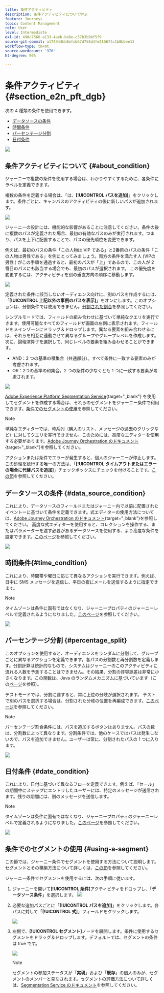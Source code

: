 ```yaml
---
title: 条件アクティビティ
description: 条件アクティビティについて学ぶ
feature: Journeys
topic: Content Management
role: User
level: Intermediate
exl-id: 496c7666-a133-4aeb-be8e-c37b3b9bf5f9
source-git-commit: a174944bb8efcb67d758d4fe215674c1b8bbee13
workflow-type: tm+mt
source-wordcount: '970'
ht-degree: 96%

---
```


# 条件アクティビティ{#section_e2n_pft_dgb}

次の 4 種類の条件を使用できます。

* [データソースの条件](#data_source_condition)
* [時間条件](#time_condition)
* [パーセンテージ分割](#percentage_split)
* [日付条件](#date_condition)

![](../assets/journey49.png)

## 条件アクティビティについて {#about_condition}

ジャーニーで複数の条件を使用する場合は、わかりやすくするために、各条件にラベルを定義できます。

複数の条件を定義する場合は、「は、**[!UICONTROL パスを追加]**」をクリックします。条件ごとに、キャンバスのアクティビティの後に新しいパスが追加されます。

![](../assets/journey47.png)

ジャーニーの設計には、機能的な影響があることに注意してください。条件の後に複数のパスが定義された場合、最初の有効なパスのみが実行されます。つまり、パスを上下に配置することで、パスの優先順位を変更できます。

例えば、最初のパスの条件「この人物は VIP である」と2番目のパスの条件「この人物は男性である」を例にとってみましょう。両方の条件を満たす人 (VIPの男性 ) がこの手順を通過すると、最初のパスが「上」であるので、この人が 2 番目のパスにも該当する場合でも、最初のパスが選択されます。 この優先度を変更するには、アクティビティを別の垂直方向の順序に移動します。

![](../assets/journey48.png)

定義された条件に該当しないオーディエンス向けに、別のパスを作成するには、「**[!UICONTROL 上記以外の事例のパスを表示]**」をオンにします。このオプションは、分割条件では使用できません。[分割された割合](#percentage_split)を参照してください。

シンプルモードでは、フィールドの組み合わせに基づいて単純なクエリを実行できます。使用可能なすべてのフィールドが画面の左側に表示されます。フィールドをメインゾーンにドラッグ＆ドロップします。異なる要素を組み合わせるには、それらを相互に連動させて異なるグループやグループレベルを作成します。次に、論理演算子を選択して、同じレベルの要素を組み合わせることができます。

* AND：2 つの基準の積集合（共通部分）。すべて条件に一致する要素のみが考慮されます。
* OR：2つの基準の和集合。2 つの条件の少なくとも 1 つに一致する要素が考慮されます。

![](../assets/journey64.png)

[Adobe Experience Platform Segmentation Service](https://experienceleague.adobe.com/docs/experience-platform/segmentation/home.html?lang=ja){target=&quot;_blank&quot;} を使用してセグメントを作成する場合は、それらのセグメントをジャーニー条件で利用できます。[条件でのセグメントの使用](../building-journeys/condition-activity.md#using-a-segment)を参照してください。


>[!NOTE]
>
>単純なエディターでは、時系列（購入のリスト、メッセージの過去のクリックなど）に対してクエリを実行できません。このためには、高度なエディターを使用する必要があります。[Adobe Journey Orchestration のドキュメント](https://experienceleague.adobe.com/docs/journeys/using/building-advanced-conditions-journeys/expressionadvanced.html?lang=ja){target=&quot;_blank&quot;}を参照してください。

アクションまたは条件でエラーが発生すると、個人のジャーニーが停止します。この処理を続行する唯一の方法は、「**[!UICONTROL タイムアウトまたはエラーの場合に代替パスを追加]**」チェックボックスにチェックを付けることです。[この節](../building-journeys/using-the-journey-designer.md#paths)を参照してください。

## データソースの条件 {#data_source_condition}

これにより、データソースのフィールドまたはジャーニー内で以前に配置されたイベントーに基づいて条件を定義できます。式エディターの使用方法については、[Adobe Journey Orchestration のドキュメント](https://experienceleague.adobe.com/docs/journeys/using/building-advanced-conditions-journeys/expressionadvanced.html){target=&quot;_blank&quot;}を参照してください。 高度な式エディターを使用すると、コレクションを操作する、またはパラメーターを渡す必要があるデータソースを使用する、より高度な条件を設定できます。[このページ](../datasource/external-data-sources.md)を参照してください。

![](../assets/journey50.png)

## 時間条件{#time_condition}

これにより、時間帯や曜日に応じて異なるアクションを実行できます。例えば、日中に SMS メッセージを送信し、平日の夜にメールを送信するように指定できます。

>[!NOTE]
>
>タイムゾーンは条件に固有ではなくなり、ジャーニープロパティのジャーニーレベルで定義されるようになりました。[このページ](../building-journeys/timezone-management.md)を参照してください。

![](../assets/journey51.png)

## パーセンテージ分割 {#percentage_split}

このオプションを使用すると、オーディエンスをランダムに分割して、グループごとに異なるアクションを定義できます。各パスの分割数と再分割数を定義します。分割計算は統計的なもので、システムはジャーニーのこのアクティビティに流れる人数を予測することはできません。その結果、分割の許容誤差は非常に小さくなります。この関数は、Java のランダムメカニズムに基づいています（この[ページ](https://docs.oracle.com/javase/7/docs/api/java/util/Random.html)を参照）。

テストモードでは、分割に達すると、常に上位の分岐が選択されます。 テストで別のパスを選択する場合は、分割された分岐の位置を再編成できます。[このページ](../building-journeys/testing-the-journey.md)を参照してください。

>[!NOTE]
>
>パーセンテージ割合条件には、パスを追加するボタンはありません。パスの数は、分割数によって異なります。分割条件では、他のケースではパスは発生しないので、パスを追加できません。ユーザーは常に、分割されたパスの 1 つに入ります。

![](../assets/journey52.png)

## 日付条件 {#date_condition}

これにより、日付に基づいて異なるフローを定義できます。例えば、「セール」の期間中にステップにエントリしたユーザーには、特定のメッセージが送信されます。残りの期間には、別のメッセージを送信します。

>[!NOTE]
>
>タイムゾーンは条件に固有ではなくなり、ジャーニープロパティのジャーニーレベルで定義されるようになりました。[このページ](../building-journeys/timezone-management.md)を参照してください。

![](../assets/journey53.png)

## 条件でのセグメントの使用 {#using-a-segment}

この節では、ジャーニー条件でセグメントを使用する方法について説明します。セグメントとその構築方法について詳しくは、[この節](../segment/about-segments.md)を参照してください。

ジャーニー条件でセグメントを使用するには、次の手順に従います。

1. ジャーニーを開いて&#x200B;**[!UICONTROL 条件]**&#x200B;アクティビティをドロップし、「**データソース条件**」を選択します。
   ![](../assets/journey47.png)

1. 必要な追加パスごとに「**[!UICONTROL パスを追加]**」をクリックします。各パスに対して「**[!UICONTROL 式]**」フィールドをクリックします。

   ![](../assets/segment3.png)

1. 左側で、**[!UICONTROL セグメント]**&#x200B;ノードを展開します。条件に使用するセグメントをドラッグ＆ドロップします。デフォルトでは、セグメントの条件は true です。

   ![](../assets/segment4.png)

   >[!NOTE]
   >
   >セグメントの参加ステータスが「**実現**」および「**既存**」の個人のみが、セグメントのメンバーと見なされます。セグメントの評価方法について詳しくは、[Segmentation Service のドキュメント](https://experienceleague.adobe.com/docs/experience-platform/segmentation/tutorials/evaluate-a-segment.html?lang=ja#interpret-segment-results)を参照してください。
